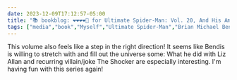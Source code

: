 ```yaml
---
date: 2023-12-09T17:12:57-05:00
title: "📚 bookblog: ❤️❤️❤️❤️🖤 for Ultimate Spider-Man: Vol. 20, And His Amazing Friends, by Brian Michael Bendis and Stuart Immonen"
tags: ["media","book","Myself","Ultimate Spider-Man","Brian Michael Bendis and Stuart Immonen","Brian Michael Bendis","Stuart Immonen"]
---
```


This volume also feels like a step in the right direction! It seems like Bendis is willing to stretch with and fill out the universe some: What he did with Liz Allan and recurring villain/joke The Shocker are especially interesting. I'm having fun with this series again!